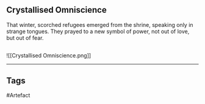 ## Crystallised Omniscience
That winter, scorched refugees emerged from the shrine,
speaking only in strange tongues. They prayed to a new
symbol of power, not out of love, but out of fear.
## 
![[Crystallised Omniscience.png]]

---
## Tags
#Artefact